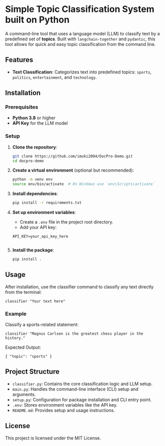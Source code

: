 # Simple Topic Classification System built on Python

A command-line tool that uses a language model (LLM) to classify text by a predefined set of **topics**. Built with `langchain-together` and `pydantic`, this tool allows for quick and easy topic classification from the command line.

## Features

- **Text Classification**: Categorizes text into predefined topics: `sports`, `politics`, `entertainment`, and `technology`.

## Installation

### Prerequisites

- **Python 3.8** or higher
- **API Key** for the LLM model

### Setup

1. **Clone the repository**:

    ```bash
    git clone https://github.com/imuki2004/DocPro-Demo.git
    cd docpro-demo
    

2. **Create a virtual environment** (optional but recommended):

    ```bash
    python -m venv env
    source env/bin/activate  # On Windows use `env\Scripts\activate`
    

3. **Install dependencies**:

    ```bash
    pip install -r requirements.txt
    

4. **Set up environment variables**:

    - Create a `.env` file in the project root directory.
    - Add your API key:

    ```plaintext
    API_KEY=your_api_key_here
    

5. **Install the package**:

    ```bash
    pip install .
    
## Usage

After installation, use the classifier command to classify any text directly from the terminal:

    classifier "Your text here"

### Example

Classify a sports-related statement:

    classifier "Magnus Carlsen is the greatest chess player in the history."


Expected Output:

    { "topic": "sports" }

## Project Structure

- `classifier.py`: Contains the core classification logic and LLM setup.
- `main.py`: Handles the command-line interface (CLI) setup and arguments.
- `setup.py`: Configuration for package installation and CLI entry point.
- `.env`: Stores environment variables like the API key.
- `README.md`: Provides setup and usage instructions.

## License

This project is licensed under the MIT License.